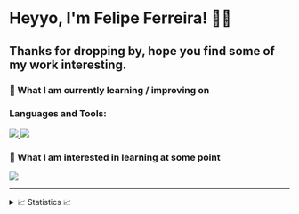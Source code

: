 # Heyyo, I'm Felipe Ferreira! 👋👋

## Thanks for dropping by, hope you find some of my work interesting.

### 📖 What I am currently learning / improving on

### Languages and Tools:

<p align="left">
  <a href="https://skillicons.dev">
    <img src="https://skillicons.dev/icons?i=c,cpp,cs,dotnet,java,py,php,mysql,html,css,js,ts,angular" />
    <img src="https://skillicons.dev/icons?i=visualstudio,vscode,eclipse,idea,git,github,figma" />
  </a>
</p>

### 👾 What I am interested in learning at some point

<p align="left">
  <a href="https://skillicons.dev">
    <img src="https://skillicons.dev/icons?i=aws,azure,gcp,bots,firebase,docker,kotlin,swift,flutter,ruby,nginx,nodejs," />
  </a>
</p>

---
<details>
  <summary>📈 Statistics 📈</summary>

<!-- ![Visitor Count](https://komarev.com/ghpvc/?username=LuisFelipeFrancisco&label=Visitors&style=for-the-badge) -->
<img src="https://github-readme-stats.vercel.app/api?username=LuisFelipeFrancisco&show_icons=true&theme=github_dark&hide_border=true" />
<img src="https://github-readme-streak-stats.herokuapp.com/?user=LuisFelipeFrancisco&theme=github-dark-blue&hide_border=true" />
<img src="https://github-readme-activity-graph.cyclic.app/graph?username=LuisFelipeFrancisco&theme=react-dark&hide_border=true&color=58A6FF&line=58A6FF" />
<img src="https://github-readme-stats.vercel.app/api/top-langs/?username=LuisFelipeFrancisco&layout=compact&hide=c,c%2B%2B,powershell&line_height=20&title_color=FFFFFF&icon_color=FFFFFF&text_color=FFFFFF&bg_color=0D1117&hide_border=true" />
</details>


<!--
<details>
<summary>Currently Listening To: </summary>
<a href="https://www.data-card-for-spotify.com/card?user_id=trunkios">
    <img src="https://www.data-card-for-spotify.com/api/card?user_id=trunkios&hide_title=1" alt="Data Card for Spotify">
</a>
</details>
-->
